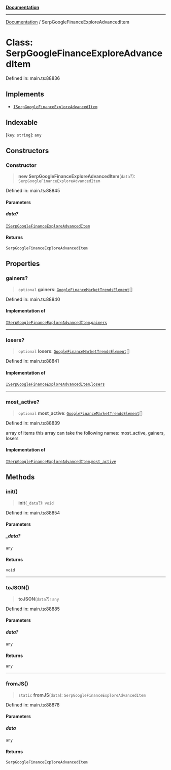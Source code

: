 [**Documentation**](../README.md)

***

[Documentation](../README.md) / SerpGoogleFinanceExploreAdvancedItem

# Class: SerpGoogleFinanceExploreAdvancedItem

Defined in: main.ts:88836

## Implements

- [`ISerpGoogleFinanceExploreAdvancedItem`](../interfaces/ISerpGoogleFinanceExploreAdvancedItem.md)

## Indexable

\[`key`: `string`\]: `any`

## Constructors

### Constructor

> **new SerpGoogleFinanceExploreAdvancedItem**(`data`?): `SerpGoogleFinanceExploreAdvancedItem`

Defined in: main.ts:88845

#### Parameters

##### data?

[`ISerpGoogleFinanceExploreAdvancedItem`](../interfaces/ISerpGoogleFinanceExploreAdvancedItem.md)

#### Returns

`SerpGoogleFinanceExploreAdvancedItem`

## Properties

### gainers?

> `optional` **gainers**: [`GoogleFinanceMarketTrendsElement`](GoogleFinanceMarketTrendsElement.md)[]

Defined in: main.ts:88840

#### Implementation of

[`ISerpGoogleFinanceExploreAdvancedItem`](../interfaces/ISerpGoogleFinanceExploreAdvancedItem.md).[`gainers`](../interfaces/ISerpGoogleFinanceExploreAdvancedItem.md#gainers)

***

### losers?

> `optional` **losers**: [`GoogleFinanceMarketTrendsElement`](GoogleFinanceMarketTrendsElement.md)[]

Defined in: main.ts:88841

#### Implementation of

[`ISerpGoogleFinanceExploreAdvancedItem`](../interfaces/ISerpGoogleFinanceExploreAdvancedItem.md).[`losers`](../interfaces/ISerpGoogleFinanceExploreAdvancedItem.md#losers)

***

### most\_active?

> `optional` **most\_active**: [`GoogleFinanceMarketTrendsElement`](GoogleFinanceMarketTrendsElement.md)[]

Defined in: main.ts:88839

array of items
this array can take the following names: most_active, gainers, losers

#### Implementation of

[`ISerpGoogleFinanceExploreAdvancedItem`](../interfaces/ISerpGoogleFinanceExploreAdvancedItem.md).[`most_active`](../interfaces/ISerpGoogleFinanceExploreAdvancedItem.md#most_active)

## Methods

### init()

> **init**(`_data`?): `void`

Defined in: main.ts:88854

#### Parameters

##### \_data?

`any`

#### Returns

`void`

***

### toJSON()

> **toJSON**(`data`?): `any`

Defined in: main.ts:88885

#### Parameters

##### data?

`any`

#### Returns

`any`

***

### fromJS()

> `static` **fromJS**(`data`): `SerpGoogleFinanceExploreAdvancedItem`

Defined in: main.ts:88878

#### Parameters

##### data

`any`

#### Returns

`SerpGoogleFinanceExploreAdvancedItem`
